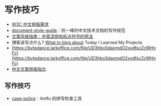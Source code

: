# 写作技巧
- [W3C 中文排版需求](https://www.w3.org/TR/clreq/#designing_elements_of_type_area)
- [document-style-guide](https://github.com/ruanyf/document-style-guide)：阮一峰的中文技术文档的写作规范
- [文案风格指南：中英混排和标点符号的用法](https://tingtalk.me/style-guide/)
- 博客该写点什么?
[What to blog about](https://simonwillison.net/2022/Nov/6/what-to-blog-about/)
Today I Learned
My Projects
- [https://bytedance.larkoffice.com/file/UD3hboSdaomdO2xvdfscZcWHnFc](https://bytedance.larkoffice.com/file/UD3hboSdaomdO2xvdfscZcWHnFc)
- [中文文案排版指北](https://github.com/mzlogin/chinese-copywriting-guidelines)

## 写作技巧

- [case-police](https://github.com/antfu/case-police)：Antfu 的拼写检查工具
